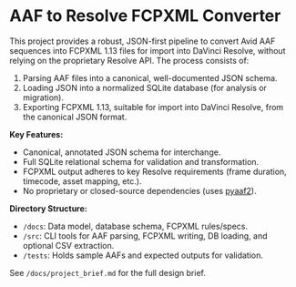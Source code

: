 # AAF to Resolve FCPXML Converter

This project provides a robust, JSON-first pipeline to convert Avid AAF sequences into FCPXML 1.13 files for import into DaVinci Resolve, without relying on the proprietary Resolve API. The process consists of:

1. Parsing AAF files into a canonical, well-documented JSON schema.
2. Loading JSON into a normalized SQLite database (for analysis or migration).
3. Exporting FCPXML 1.13, suitable for import into DaVinci Resolve, from the canonical JSON format.

**Key Features:**
- Canonical, annotated JSON schema for interchange.
- Full SQLite relational schema for validation and transformation.
- FCPXML output adheres to key Resolve requirements (frame duration, timecode, asset mapping, etc.).
- No proprietary or closed-source dependencies (uses [pyaaf2](https://github.com/markreidvfx/pyaaf2)).

**Directory Structure:**
- `/docs`: Data model, database schema, FCPXML rules/specs.
- `/src`: CLI tools for AAF parsing, FCPXML writing, DB loading, and optional CSV extraction.
- `/tests`: Holds sample AAFs and expected outputs for validation.

See `/docs/project_brief.md` for the full design brief.